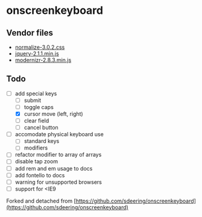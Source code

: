 # onscreenkeyboard

## Vendor files

- [normalize-3.0.2.css](https://github.com/necolas/normalize.css/)
- [jquery-2.1.1.min.js](https://github.com/jquery/jquery)
- [modernizr-2.8.3.min.js](https://github.com/Modernizr/Modernizr)


## Todo

- [ ] add special keys
    - [ ] submit
    - [ ] toggle caps
    - [x] cursor move (left, right)
    - [ ] clear field
    - [ ] cancel button
- [ ] accomodate physical keyboard use
    - [ ] standard keys
    - [ ] modifiers
- [ ] refactor modifier to array of arrays
- [ ] disable tap zoom
- [ ] add rem and em usage to docs
- [ ] add fontello to docs
- [ ] warning for unsupported browsers
- [ ] support for <IE9

Forked and detached from [https://github.com/sdeering/onscreenkeyboard](https://github.com/sdeering/onscreenkeyboard)
